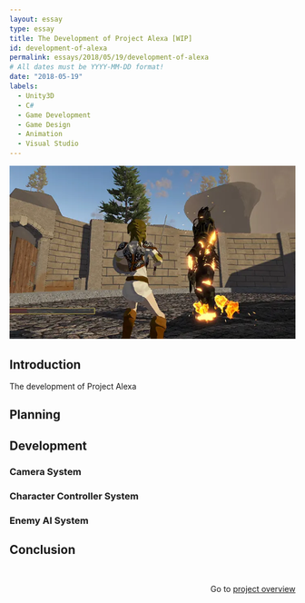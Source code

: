 ```yaml
---
layout: essay
type: essay
title: The Development of Project Alexa [WIP]
id: development-of-alexa
permalink: essays/2018/05/19/development-of-alexa
# All dates must be YYYY-MM-DD format!
date: "2018-05-19"
labels:
  - Unity3D
  - C#
  - Game Development
  - Game Design
  - Animation
  - Visual Studio
---
```


<div class="paragraph">
  <img class="ui huge centered rounded image" src="/images/alexa/gameplay.webp">
</div>

<h2>Introduction</h2>

<p>
  The development of Project Alexa 
</p>

<div class="ui section divider"></div>

<h2>Planning</h2>

<p>

</p>

<div class="ui section divider"></div>

<h2>Development</h2>

<p>

</p>

<h3>Camera System</h3>

<p>

</p>

<h3>Character Controller System</h3>

<p>

</p>

<h3>Enemy AI System</h3>

<p>

</p>

<div class="ui section divider"></div>

<h2>Conclusion</h2>

<p>
  
</p>

<p style="width: 100%; text-align: right; margin-top: 3rem;">
  Go to <a href="/projects/alexa">project overview <i class="left arrow icon"></i></a>
</p>

